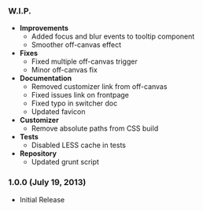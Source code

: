 ### W.I.P.

  - **Improvements**
    - Added focus and blur events to tooltip component
    - Smoother off-canvas effect
  - **Fixes**
    - Fixed multiple off-canvas trigger
    - Minor off-canvas fix
  - **Documentation**
    - Removed customizer link from off-canvas
    - Fixed issues link on frontpage
    - Fixed typo in switcher doc
    - Updated favicon
  - **Customizer**
    - Remove absolute paths from CSS build
  - **Tests**
    - Disabled LESS cache in tests
  - **Repository**
    - Updated grunt script

### 1.0.0 (July 19, 2013)

  * Initial Release